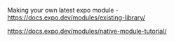 
Making your own latest expo module - https://docs.expo.dev/modules/existing-library/

https://docs.expo.dev/modules/native-module-tutorial/